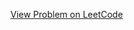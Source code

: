 [View Problem on LeetCode](https://leetcode.com/problems/kth-smallest-product-of-two-sorted-arrays/)